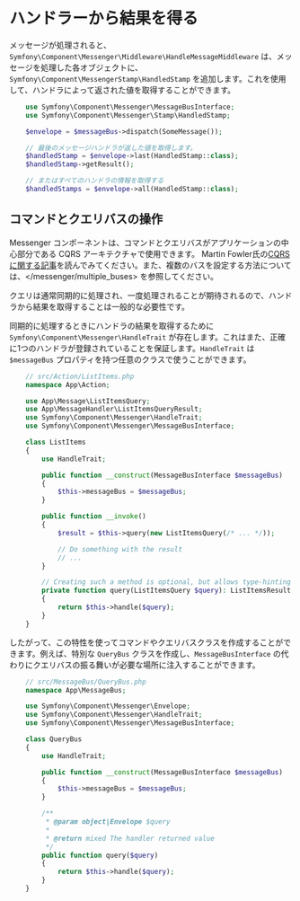 ハンドラーから結果を得る
=================================

メッセージが処理されると、`Symfony\Component\Messenger\Middleware\HandleMessageMiddleware` は、メッセージを処理した各オブジェクトに、`Symfony\Component\MessengerStamp\HandledStamp` を追加します。これを使用して、ハンドラによって返された値を取得することができます。

```php
    use Symfony\Component\Messenger\MessageBusInterface;
    use Symfony\Component\Messenger\Stamp\HandledStamp;

    $envelope = $messageBus->dispatch(SomeMessage());

    // 最後のメッセージハンドラが返した値を取得します。
    $handledStamp = $envelope->last(HandledStamp::class);
    $handledStamp->getResult();

    // またはすべてのハンドラの情報を取得する
    $handledStamps = $envelope->all(HandledStamp::class);
```

コマンドとクエリバスの操作
----------------------------------

Messenger コンポーネントは、コマンドとクエリバスがアプリケーションの中心部分である CQRS アーキテクチャで使用できます。
Martin Fowler氏の[CQRSに関する記事](https://martinfowler.com/bliki/CQRS.html)を読んでみてください。また、複数のバスを設定する方法については、</messenger/multiple_buses> を参照してください。

クエリは通常同期的に処理され、一度処理されることが期待されるので、ハンドラから結果を取得することは一般的な必要性です。

同期的に処理するときにハンドラの結果を取得するために `Symfony\Component\Messenger\HandleTrait` が存在します。これはまた、正確に1つのハンドラが登録されていることを保証します。`HandleTrait` は `$messageBus` プロパティを持つ任意のクラスで使うことができます。

```php
    // src/Action/ListItems.php
    namespace App\Action;

    use App\Message\ListItemsQuery;
    use App\MessageHandler\ListItemsQueryResult;
    use Symfony\Component\Messenger\HandleTrait;
    use Symfony\Component\Messenger\MessageBusInterface;

    class ListItems
    {
        use HandleTrait;

        public function __construct(MessageBusInterface $messageBus)
        {
            $this->messageBus = $messageBus;
        }

        public function __invoke()
        {
            $result = $this->query(new ListItemsQuery(/* ... */));

            // Do something with the result
            // ...
        }

        // Creating such a method is optional, but allows type-hinting the result
        private function query(ListItemsQuery $query): ListItemsResult
        {
            return $this->handle($query);
        }
    }
```

したがって、この特性を使ってコマンドやクエリバスクラスを作成することができます。例えば、特別な `QueryBus` クラスを作成し、`MessageBusInterface` の代わりにクエリバスの振る舞いが必要な場所に注入することができます。

```php
    // src/MessageBus/QueryBus.php
    namespace App\MessageBus;

    use Symfony\Component\Messenger\Envelope;
    use Symfony\Component\Messenger\HandleTrait;
    use Symfony\Component\Messenger\MessageBusInterface;

    class QueryBus
    {
        use HandleTrait;

        public function __construct(MessageBusInterface $messageBus)
        {
            $this->messageBus = $messageBus;
        }

        /**
         * @param object|Envelope $query
         *
         * @return mixed The handler returned value
         */
        public function query($query)
        {
            return $this->handle($query);
        }
    }
```
